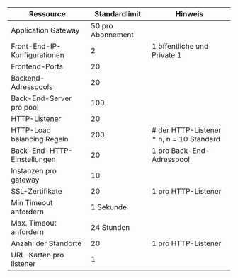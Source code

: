 Ressource| Standardlimit | Hinweis
---|---|---
Application Gateway | 50 pro Abonnement |
Front-End-IP-Konfigurationen| 2 | 1 öffentliche und Private 1
Frontend-Ports | 20 |
Backend-Adresspools | 20 |
Back-End-Server pro pool | 100 |
HTTP-Listener | 20 |
HTTP-Load balancing Regeln | 200 | # der HTTP-Listener * n, n = 10 Standard
Back-End-HTTP-Einstellungen | 20 | 1 pro Back-End-Adresspool
Instanzen pro gateway | 10 |
SSL-Zertifikate | 20 | 1 pro HTTP-Listener
Min Timeout anfordern | 1 Sekunde |
Max. Timeout anfordern | 24 Stunden |
Anzahl der Standorte | 20 | 1 pro HTTP-Listener
URL-Karten pro listener | 1 |
